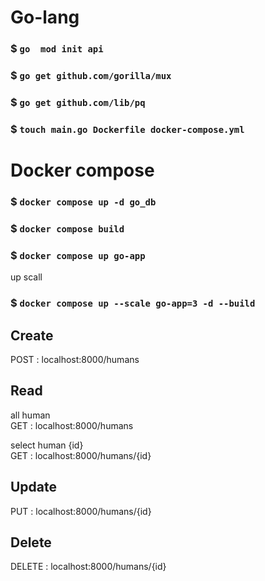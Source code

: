 # Go-lang
### $ `go  mod init api`
### $ `go get github.com/gorilla/mux`
### $ `go get github.com/lib/pq`
### $ `touch main.go Dockerfile docker-compose.yml`

# Docker compose
### $ `docker compose up -d go_db`
### $ `docker compose build `
### $ `docker compose up go-app`
up scall
### $ `docker compose up --scale go-app=3 -d --build`


## Create
POST : localhost:8000/humans

## Read 
all human\
GET : localhost:8000/humans

select human {id}\
GET : localhost:8000/humans/{id}

## Update
PUT : localhost:8000/humans/{id}

## Delete
DELETE : localhost:8000/humans/{id}
